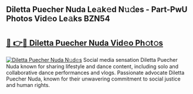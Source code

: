 ## Diletta Puecher Nuda Le𝚊k𝚎d N𝚞𝚍es - Part-PwU Photos Vid𝚎o Le𝚊ks BZN54

# <h2><a href="http://fbdmn7.evod.top/?m=Diletta+Puecher+Nuda">🔗 👉🔴 Diletta Puecher Nuda Vid𝚎o Ph𝚘t𝚘s</a></h2>

[![Diletta Puecher Nuda N𝚞d𝚎s](https://i.imgur.com/8V9OHl7.gif)](http://fbdmn7.evod.top/?m=Diletta+Puecher+Nuda)
Social media sensation Diletta Puecher Nuda known for sharing lifestyle and dance content, including solo and collaborative dance performances and vlogs. Passionate advocate Diletta Puecher Nuda, known for their unwavering commitment to social justice and human rights. 
